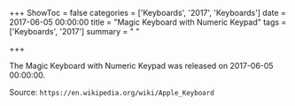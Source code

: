 +++
ShowToc = false
categories = ['Keyboards', '2017', 'Keyboards']
date = 2017-06-05 00:00:00
title = "Magic Keyboard with Numeric Keypad"
tags = ['Keyboards', '2017']
summary = " "

+++

The Magic Keyboard with Numeric Keypad was released on 2017-06-05 00:00:00.

Source: `https://en.wikipedia.org/wiki/Apple_Keyboard`


